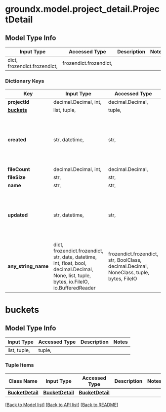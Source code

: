 # groundx.model.project_detail.ProjectDetail

## Model Type Info
Input Type | Accessed Type | Description | Notes
------------ | ------------- | ------------- | -------------
dict, frozendict.frozendict,  | frozendict.frozendict,  |  | 

### Dictionary Keys
Key | Input Type | Accessed Type | Description | Notes
------------ | ------------- | ------------- | ------------- | -------------
**projectId** | decimal.Decimal, int,  | decimal.Decimal,  |  | 
**[buckets](#buckets)** | list, tuple,  | tuple,  |  | [optional] 
**created** | str, datetime,  | str,  |  | [optional] value must conform to RFC-3339 date-time
**fileCount** | decimal.Decimal, int,  | decimal.Decimal,  |  | [optional] 
**fileSize** | str,  | str,  |  | [optional] 
**name** | str,  | str,  |  | [optional] 
**updated** | str, datetime,  | str,  |  | [optional] value must conform to RFC-3339 date-time
**any_string_name** | dict, frozendict.frozendict, str, date, datetime, int, float, bool, decimal.Decimal, None, list, tuple, bytes, io.FileIO, io.BufferedReader | frozendict.frozendict, str, BoolClass, decimal.Decimal, NoneClass, tuple, bytes, FileIO | any string name can be used but the value must be the correct type | [optional]

# buckets

## Model Type Info
Input Type | Accessed Type | Description | Notes
------------ | ------------- | ------------- | -------------
list, tuple,  | tuple,  |  | 

### Tuple Items
Class Name | Input Type | Accessed Type | Description | Notes
------------- | ------------- | ------------- | ------------- | -------------
[**BucketDetail**](BucketDetail.md) | [**BucketDetail**](BucketDetail.md) | [**BucketDetail**](BucketDetail.md) |  | 

[[Back to Model list]](../../README.md#documentation-for-models) [[Back to API list]](../../README.md#documentation-for-api-endpoints) [[Back to README]](../../README.md)

